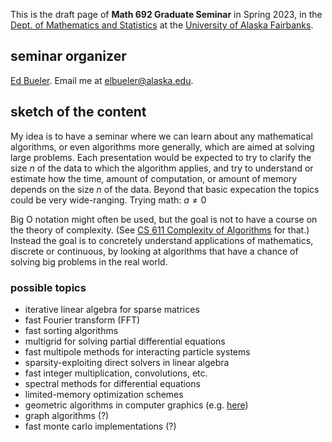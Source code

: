 <head>
<script type="text/x-mathjax-config">
  MathJax.Hub.Config({
      extensions: ["tex2jax.js"],
      tex2jax: {
          inlineMath: [ ['$','$'], ["\\(","\\)"] ],
          processEscapes: true,
          processRefs: true,
          processEnvironments: true
      },
      TeX: { equationNumbers: { autoNumber: "AMS" } }
  });
</script>
<script type="text/javascript" async
  src="https://cdn.mathjax.org/mathjax/latest/MathJax.js?config=TeX-AMS-MML_HTMLorMML">
</script>
</head>

This is the draft page of **Math 692 Graduate Seminar** in Spring 2023, in the [Dept. of Mathematics and Statistics](http://www.uaf.edu/dms/) at the [University of Alaska Fairbanks](http://www.uaf.edu/).

## seminar organizer

[Ed Bueler](http://bueler.github.io/).  Email me at [elbueler@alaska.edu](mailto:elbueler@alaska.edu).

## sketch of the content

My idea is to have a seminar where we can learn about any mathematical algorithms, or even algorithms more generally, which are aimed at solving large problems.  Each presentation would be expected to try to clarify the size $n$ of the data to which the algorithm applies, and try to understand or estimate how the time, amount of computation, or amount of memory depends on the size $n$ of the data.  Beyond that basic expecation the topics could be very wide-ranging.  Trying math: $a \ne 0$

Big O notation might often be used, but the goal is not to have a course on the theory of complexity.  (See [CS 611 Complexity of Algorithms](https://catalog.uaf.edu/courses/cs/) for that.)  Instead the goal is to concretely understand applications of mathematics, discrete or continuous, by looking at algorithms that have a chance of solving big problems in the real world.

### possible topics

  * iterative linear algebra for sparse matrices
  * fast Fourier transform (FFT)
  * fast sorting algorithms
  * multigrid for solving partial differential equations
  * fast multipole methods for interacting particle systems
  * sparsity-exploiting direct solvers in linear algebra
  * fast integer multiplication, convolutions, etc.
  * spectral methods for differential equations
  * limited-memory optimization schemes
  * geometric algorithms in computer graphics (e.g. [here](https://www.cs.princeton.edu/courses/archive/fall04/cos226/lectures/geometry.4up.pdf))
  * graph algorithms (?)
  * fast monte carlo implementations (?)
